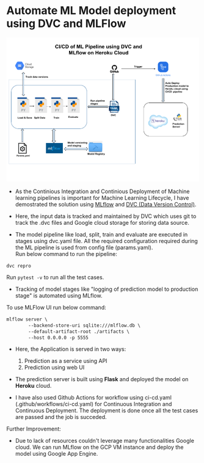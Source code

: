 # Automate ML Model deployment using DVC and MLFlow

![ML Pipeline](/Misc/ML_pipeline.png "Workflow")

* As the Continious Integration and Continious Deployment of Machine learning pipelines is important for Machine Learning Lifecycle, I  have demostrated the solution using [MLflow](https://mlflow.org/) and [DVC (Data Version Control)](https://dvc.org/).

* Here, the input data is tracked and maintained by DVC which uses git to track the .dvc files and Google cloud storage for storing data source. 

* The model pipeline like load, split, train and evaluate are executed in stages using dvc.yaml file. All the required configuration required during the ML pipeline is used from config file (params.yaml).<br>
Run below command to run the pipeline:
```
dvc repro
```
Run ```pytest -v``` to run all the test cases.
* Tracking of model stages like "logging of prediction model to production stage" is automated using MLflow. 

To use MLFlow UI run below command:
```
mlflow server \
        --backend-store-uri sqlite:///mlflow.db \
        --default-artifact-root ./artifacts \
        --host 0.0.0.0 -p 5555
```

* Here, the Application is served in two ways:<br>
    1. Prediction as a service using API
    1. Prediction using web UI 

* The prediction server is built using **Flask** and deployed the model on **Heroku** cloud.


* I have also used Github Actions for workflow using ci-cd.yaml (.github/workflows/ci-cd.yaml) for Continuous Integration and Continuous Deployment. The deployment is done once all the test cases are passed and the job is succeded.

Further Improvement: <br>

* Due to lack of resources couldn't leverage many functionalities Google cloud. We can run MLflow on the GCP VM instance and deploy the model using Google App Engine. 